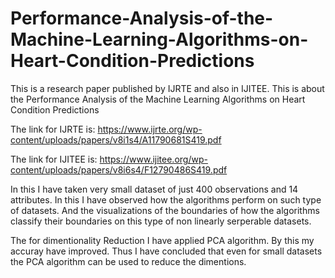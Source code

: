 # Performance-Analysis-of-the-Machine-Learning-Algorithms-on-Heart-Condition-Predictions
This is a research paper published by IJRTE and also in IJITEE. This is about the Performance Analysis of the Machine Learning Algorithms on Heart Condition Predictions

The link for IJRTE is:
https://www.ijrte.org/wp-content/uploads/papers/v8i1s4/A11790681S419.pdf

The link for IJITEE is:
https://www.ijitee.org/wp-content/uploads/papers/v8i6s4/F12790486S419.pdf

In this I have taken very small dataset of just 400 observations and 14 attributes. In this I have observed how the algorithms perform on such type of datasets. And the visualizations of the boundaries of how the algorithms classify their boundaries on this type of non linearly serperable datasets.

The for dimentionality Reduction I have applied PCA algorithm. By this my accuray have improved. Thus I have concluded that even for small datasets the PCA algorithm can be used to reduce the dimentions.
